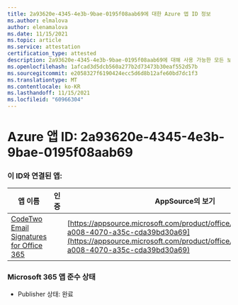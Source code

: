 ```yaml
---
title: 2a93620e-4345-4e3b-9bae-0195f08aab69에 대한 Azure 앱 ID 정보
ms.author: elmalova
author: elenamalova
ms.date: 11/15/2021
ms.topic: article
ms.service: attestation
certification_type: attested
description: 2a93620e-4345-4e3b-9bae-0195f08aab69에 대해 사용 가능한 모든 보안 및 규정 준수 정보입니다.
ms.openlocfilehash: 1afcad3d5dcb560a277b2d73473b30eaf552d57b
ms.sourcegitcommit: e2058327f6190424ecc5d6d8b12afe60bd7dc1f3
ms.translationtype: MT
ms.contentlocale: ko-KR
ms.lasthandoff: 11/15/2021
ms.locfileid: "60966304"
---
```

# <a name="azure-app-id-2a93620e-4345-4e3b-9bae-0195f08aab69"></a>Azure 앱 ID: 2a93620e-4345-4e3b-9bae-0195f08aab69


### <a name="apps-associated-with-this-id"></a>이 ID와 연결된 앱:
| **앱 이름** | **인증** | **AppSource의 보기** |
|--------------|---------------|-----------------------|
| [CodeTwo Email Signatures for Office 365](https://docs.microsoft.com/microsoft-365-app-certification/forward/codetwo.3d2daeb9-a008-4070-a35c-cda39bd30a69) |  | [https://appsource.microsoft.com/product/office/codetwo.3d2daeb9-a008-4070-a35c-cda39bd30a69](https://appsource.microsoft.com/product/office/codetwo.3d2daeb9-a008-4070-a35c-cda39bd30a69) |

### <a name="microsoft-365-app-compliance-status"></a>Microsoft 365 앱 준수 상태
- Publisher 상태: 완료

